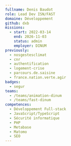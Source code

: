 ```yaml
---
fullname: Denis Baudot
role: Lead Dev ISN/FAST
domaine: Développement
github: dxb
missions:
  - start: 2022-03-14
    end: 2026-11-03
    status: admin
    employer: DINUM
previously:
  - nosgestesclimat
  - cnr
  - authentification
  - logement-crise
  - parcours.de.saisine
  - france.nation.verte.agir
badges:
  - segur
teams:
  - /teams/animation-dinum
  - /teams/fast-dinum
competences:
  - Développement Full-stack
  - JavaScript/TypeScript
  - Sécurité informatique
  - PHP
  - Metabase
  - Matomo
  - SEO
---
```

